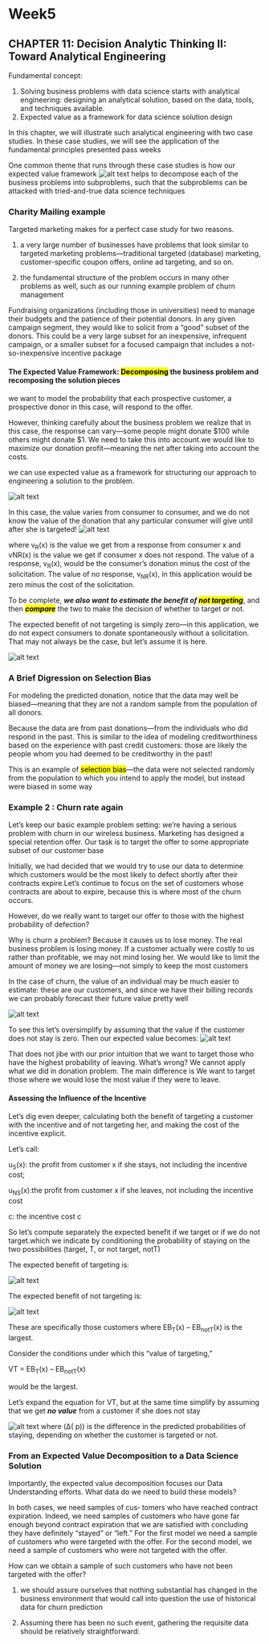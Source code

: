 # Week5 
## CHAPTER 11: Decision Analytic Thinking II: Toward Analytical Engineering 

Fundamental concept:
1. Solving business problems with data science starts with analytical engineering:  designing  an  analytical  solution, based  on  the  data,  tools,  and  techniques available.
2.  Expected value as a framework for data science solution design

In this chapter, we will illustrate such analytical engineering with two case studies. In these case studies, we will see the application of the fundamental principles presented pass weeks

One  common  theme  that  runs  through  these  case  studies  is  how  our  expected  value framework ![alt text](image.png) helps to decompose each of the business problems into subproblems, such that the subproblems can be attacked with tried-and-true data science techniques

### Charity Mailing example

Targeted marketing makes for a perfect case study for two reasons.

1. a  very  large  number  of  businesses  have  problems  that  look  similar  to  targeted marketing  problems—traditional  targeted  (database)  marketing,  customer-specific coupon offers, online ad targeting, and so on. 

2. the fundamental structure of the problem occurs in many other problems as well, such as our running example problem of churn management


Fundraising organizations (including those in universities) need to manage their budgets and the patience of their potential donors. In any given campaign segment, they would like to solicit from a “good” subset of the donors. This could be a very large subset for an inexpensive, infrequent campaign, or a smaller subset for a focused campaign that includes a not-so-inexpensive incentive package

#### The Expected Value Framework: <Mark>Decomposing</mark> the business problem and recomposing the solution pieces

we want to model the probability that each prospective customer, a prospective donor in this case, will respond to the offer. 

However, thinking carefully about the business problem we realize that in this case, the response can vary—some people might donate $100 while others might donate $1. We need to take this into account.we would like to maximize our donation profit—meaning the net after taking into account the costs.

we can use expected value as a framework for structuring our approach to engineering a solution to the problem.

![alt text](image-1.png)

In this case, the
value varies from consumer to consumer, and we do not know the value of the donation that any particular consumer will give until after she is targeted! 
![alt text](image-2.png)

where v<sub>R</sub>(x) is the value we get from a response from consumer x and vNR(x) is the value we get if consumer x does not respond. The value of a response, v<sub>R</sub>(x), would be the consumer’s donation minus the cost of the solicitation. The value of no response, v<sub>NR</sub>(x), in this application would be zero minus the cost of the solicitation. 


To be complete, ***we also want to estimate the benefit of <mark>not targeting<mark>***, and then ***<mark>compare<mark>*** the two to make the decision of whether to target or not. 

The expected benefit of not targeting is simply zero—in this application, we do not expect consumers to donate spontaneously without a solicitation. That may not always be the case, but let’s assume it is here.

![alt text](image-3.png)

### A Brief Digression on Selection Bias

For modeling  the  predicted  donation,  notice  that  the  data  may  well  be  biased—meaning that they are not a random sample from the population of all donors. 

Because the data are from past donations—from the individuals who did respond in the past. This is similar to the idea of modeling creditworthiness based on the experience with past credit customers: those are likely the people whom you had deemed to be creditworthy in the past!

This is an example of <mark>selection bias</mark>—the data were not selected randomly from the population to which you intend to apply the model, but instead were biased in some way

### Example 2 : Churn rate again

Let’s keep our basic example  problem  setting:  we’re  having  a  serious  problem  with  churn  in  our  wireless business. Marketing has designed a special retention offer. Our task is to target the offer to some appropriate subset of our customer base

Initially, we had decided that we would try to use our data to determine which customers would be the most likely to defect shortly after their contracts expire.Let’s continue to focus on the set of customers whose contracts are about to expire, because this is where most of the churn occurs.

However, do we really want to target our offer to those with the highest probability of defection?

Why is churn a problem? Because it causes us to lose money. The real
business problem is losing money. If a customer actually were costly to us rather than profitable, we may not mind losing her. We would like to limit the amount of money we are losing—not simply to keep the most customers


In the case of churn,  the  value  of  an  individual  may  be  much  easier  to  estimate:  these  are  our  customers, and since we have their billing records we can probably forecast their future value pretty well

![alt text](image-4.png)

To see this let’s oversimplify by assuming that the value if the customer does not stay is zero. Then our expected value becomes:
![alt text](image-5.png)

That does not jibe with our prior intuition that we want to target those who have the highest probability of leaving. What’s wrong?  We cannot apply what we did in donation problem. The main difference is We want to target those where we would lose the most value if they were to leave.

#### Assessing the Influence of the Incentive

Let’s dig even deeper, calculating both the benefit of targeting a customer with the incentive and of not targeting her, and making the cost of the incentive explicit. 

Let’s call:

u<sub>S</sub>(x): the profit from customer x if she stays, not including the incentive cost; 

u<sub>NS</sub>(x):the profit from customer x if she leaves, not including the incentive cost

c: the  incentive  cost  c 

So let’s compute separately the expected benefit if we target or if we do not target.which we indicate by conditioning the probability of staying on
the two possibilities (target, T, or not target, notT)

The expected benefit of targeting is:

![alt text](image-6.png)

The expected benefit of not targeting is:

![alt text](image-7.png)

These are specifically those customers where EB<sub>T</sub>(x) – EB<sub>notT</sub>(x) is the largest. 

Consider the conditions under which this “value of targeting,” 

VT = EB<sub>T</sub>(x) – EB<sub>notT</sub>(x)

would be the largest. 

Let’s expand the equation for VT, but at the same time simplify by assuming that we get ***no value*** from a customer if she does not stay

![alt text](image-8.png)
where (Δ( p)) is the difference in the predicted probabilities of staying, depending on whether the customer is targeted or not. 

### From an Expected Value Decomposition to a Data Science Solution

Importantly, the expected value decomposition focuses our Data Understanding efforts. What data do we need to build these models? 

In both cases, we need samples of cus‐ tomers who have reached contract expiration. Indeed, we need samples of customers who have gone far enough beyond contract expiration that we are satisfied with concluding they have definitely “stayed” or “left.” For the first model we need a sample of customers who were targeted with the offer. For the second model, we need a sample of customers who were not targeted with the offer. 


How can we obtain a sample of such customers who have not been targeted with the offer?  

1. we  should  assure  ourselves  that  nothing  substantial  has  changed  in  the business environment that would call into question the use of historical data for churn prediction 

2. Assuming there has been no such event, gathering the requisite data should be relatively straightforward:

